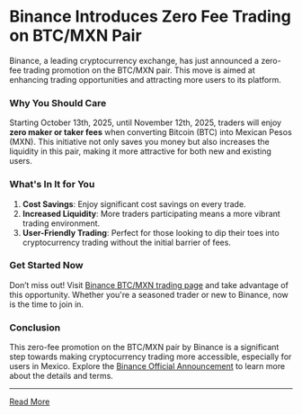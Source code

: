 # Binance Introduces Zero Fee Trading on BTC/MXN Pair

Binance, a leading cryptocurrency exchange, has just announced a zero-fee trading promotion on the BTC/MXN pair. This move is aimed at enhancing trading opportunities and attracting more users to its platform.

### Why You Should Care
Starting October 13th, 2025, until November 12th, 2025, traders will enjoy **zero maker or taker fees** when converting Bitcoin (BTC) into Mexican Pesos (MXN). This initiative not only saves you money but also increases the liquidity in this pair, making it more attractive for both new and existing users.

### What's In It for You
1. **Cost Savings**: Enjoy significant cost savings on every trade.
2. **Increased Liquidity**: More traders participating means a more vibrant trading environment.
3. **User-Friendly Trading**: Perfect for those looking to dip their toes into cryptocurrency trading without the initial barrier of fees.

### Get Started Now
Don’t miss out! Visit [Binance BTC/MXN trading page](https://www.binance.com/en/trade/BTC_MXN?type=spot) and take advantage of this opportunity. Whether you're a seasoned trader or new to Binance, now is the time to join in.

### Conclusion
This zero-fee promotion on the BTC/MXN pair by Binance is a significant step towards making cryptocurrency trading more accessible, especially for users in Mexico. Explore the [Binance Official Announcement](https://www.binance.com/en/support/announcement/detail/d928b70d333c4520b680297ecbce83da) to learn more about the details and terms.

---

[Read More](https://chain-base.xyz/binance-introduces-zero-fee-trading-on-btc-mxn-pair)